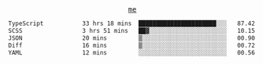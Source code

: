 <p align="center">
  <samp>
    <a href="https://yiwwhl.com">me</a>
  </samp>
</p>

<!--START_SECTION:waka-->

```txt
TypeScript           33 hrs 18 mins  ██████████████████████░░░   87.42 %
SCSS                 3 hrs 51 mins   ██▓░░░░░░░░░░░░░░░░░░░░░░   10.15 %
JSON                 20 mins         ▒░░░░░░░░░░░░░░░░░░░░░░░░   00.90 %
Diff                 16 mins         ▒░░░░░░░░░░░░░░░░░░░░░░░░   00.72 %
YAML                 12 mins         ░░░░░░░░░░░░░░░░░░░░░░░░░   00.56 %
```

<!--END_SECTION:waka-->